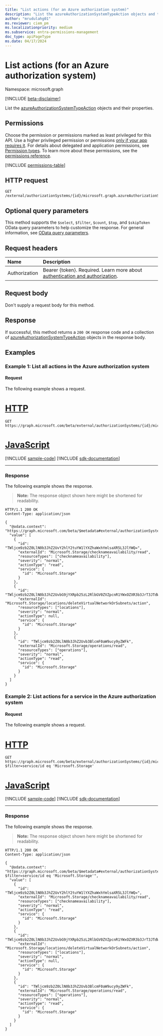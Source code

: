 ```yaml
---
title: "List actions (for an Azure authorization system)"
description: "List the azureAuthorizationSystemTypeAction objects and their properties."
author: "mrudulahg01"
ms.reviewer: ciem_pm
ms.localizationpriority: medium
ms.subservice: entra-permissions-management
doc_type: apiPageType
ms.date: 04/17/2024
---
```


# List actions (for an Azure authorization system)
Namespace: microsoft.graph

[!INCLUDE [beta-disclaimer](../../includes/beta-disclaimer.md)]

List the [azureAuthorizationSystemTypeAction](../resources/azureauthorizationsystemtypeaction.md) objects and their properties.

## Permissions
Choose the permission or permissions marked as least privileged for this API. Use a higher privileged permission or permissions [only if your app requires it](/graph/permissions-overview#best-practices-for-using-microsoft-graph-permissions). For details about delegated and application permissions, see [Permission types](/graph/permissions-overview#permission-types). To learn more about these permissions, see the [permissions reference](/graph/permissions-reference).

<!-- { "blockType": "permissions", "name": "azureauthorizationsystem_list_actions" } -->
[!INCLUDE [permissions-table](../includes/permissions/azureauthorizationsystem-list-actions-permissions.md)]

<!--
[!INCLUDE [epm-rbac-servicenow-apis-read](../includes/rbac-for-apis/epm-rbac-servicenow-apis-read.md)]
-->

## HTTP request

<!-- {
  "blockType": "ignored"
}
-->
``` http
GET /external/authorizationSystems/{id}/microsoft.graph.azureAuthorizationSystem/actions
```

## Optional query parameters
This method supports the `$select`, `$filter`, `$count`, `$top`, and `$skipToken` OData query parameters to help customize the response. For general information, see [OData query parameters](/graph/query-parameters).

## Request headers
|Name|Description|
|:---|:---|
|Authorization|Bearer {token}. Required. Learn more about [authentication and authorization](/graph/auth/auth-concepts).|

## Request body
Don't supply a request body for this method.

## Response

If successful, this method returns a `200 OK` response code and a collection of [azureAuthorizationSystemTypeAction](../resources/azureauthorizationsystemtypeaction.md) objects in the response body.

## Examples

### Example 1: List all actions in the Azure authorization system

#### Request
The following example shows a request.
# [HTTP](#tab/http)
<!-- {
  "blockType": "request",
  "name": "list_azureauthorizationsystemtypeaction"
}
-->
``` http
GET https://graph.microsoft.com/beta/external/authorizationSystems/{id}/microsoft.graph.azureAuthorizationSystem/actions
```

# [JavaScript](#tab/javascript)
[!INCLUDE [sample-code](../includes/snippets/javascript/list-azureauthorizationsystemtypeaction-javascript-snippets.md)]
[!INCLUDE [sdk-documentation](../includes/snippets/snippets-sdk-documentation-link.md)]

---

### Response
The following example shows the response.
>**Note:** The response object shown here might be shortened for readability.
<!-- {
  "blockType": "response",
  "truncated": true,
  "@odata.type": "Collection(microsoft.graph.azureAuthorizationSystemTypeAction)"
}
-->
``` http
HTTP/1.1 200 OK
Content-Type: application/json

{
  "@odata.context": "https://graph.microsoft.com/beta/$metadata#external/authorizationSystems/{id}/microsoft.graph.azureAuthorizationSystem/actions",
  "value": [
    {
      "id": "TWljcm9zb2Z0LlN0b3JhZ2UvY2hlY2tuYW1lYXZhaWxhYmlsaXR5L3JlYWQ=",
      "externalId": "Microsoft.Storage/checknameavailability/read",
      "resourceTypes": ["checknameavailability"],
      "severity": "normal",
      "actionType": "read",
      "service": {
        "id": "Microsoft.Storage"
      }
    },
    {
      "id": "TWljcm9zb2Z0LlN0b3JhZ2UvbG9jYXRpb25zL2RlbGV0ZVZpcnR1YWxOZXR3b3JrT3JTdWJuZXRzL2FjdGlvbg==",
      "externalId": "Microsoft.Storage/locations/deleteVirtualNetworkOrSubnets/action",
      "resourceTypes": ["locations"],
      "severity": "normal",
      "actionType": null,
      "service": {
        "id": "Microsoft.Storage"
      }
    },
    {
      "id": "TWljcm9zb2Z0LlN0b3JhZ2Uvb3BlcmF0aW9ucy9yZWFk",
      "externalId": "Microsoft.Storage/operations/read",
      "resourceTypes": ["operations"],
      "severity": "normal",
      "actionType": "read",
      "service": {
        "id": "Microsoft.Storage"
      }
    }
  ]
}
```

### Example 2: List actions for a service in the Azure authorization system

#### Request
The following example shows a request.
# [HTTP](#tab/http)
<!-- {
  "blockType": "request",
  "name": "list_azureauthorizationsystemtypeaction2"
}
-->
``` http
GET https://graph.microsoft.com/beta/external/authorizationSystems/{id}/microsoft.graph.azureAuthorizationSystem/actions?$filter=service/id eq 'Microsoft.Storage'
```

# [JavaScript](#tab/javascript)
[!INCLUDE [sample-code](../includes/snippets/javascript/list-azureauthorizationsystemtypeaction2-javascript-snippets.md)]
[!INCLUDE [sdk-documentation](../includes/snippets/snippets-sdk-documentation-link.md)]

---

### Response
The following example shows the response.
>**Note:** The response object shown here might be shortened for readability.
<!-- {
  "blockType": "response",
  "truncated": true,
  "@odata.type": "Collection(microsoft.graph.azureAuthorizationSystemTypeAction)"
}
-->
``` http
HTTP/1.1 200 OK
Content-Type: application/json

{
  "@odata.context": "https://graph.microsoft.com/beta/$metadata#external/authorizationSystems/{id}/microsoft.graph.azureAuthorizationSystem/actions?$filter=service/id eq 'Microsoft.Storage'",
  "value": [
    {
      "id": "TWljcm9zb2Z0LlN0b3JhZ2UvY2hlY2tuYW1lYXZhaWxhYmlsaXR5L3JlYWQ=",
      "externalId": "Microsoft.Storage/checknameavailability/read",
      "resourceTypes": ["checknameavailability"],
      "severity": "normal",
      "actionType": "read",
      "service": {
        "id": "Microsoft.Storage"
      }
    },
    {
      "id": "TWljcm9zb2Z0LlN0b3JhZ2UvbG9jYXRpb25zL2RlbGV0ZVZpcnR1YWxOZXR3b3JrT3JTdWJuZXRzL2FjdGlvbg==",
      "externalId": "Microsoft.Storage/locations/deleteVirtualNetworkOrSubnets/action",
      "resourceTypes": ["locations"],
      "severity": "normal",
      "actionType": null,
      "service": {
        "id": "Microsoft.Storage"
      }
    },
    {
      "id": "TWljcm9zb2Z0LlN0b3JhZ2Uvb3BlcmF0aW9ucy9yZWFk",
      "externalId": "Microsoft.Storage/operations/read",
      "resourceTypes": ["operations"],
      "severity": "normal",
      "actionType": "read",
      "service": {
        "id": "Microsoft.Storage"
      }
    }
  ]
}
```

